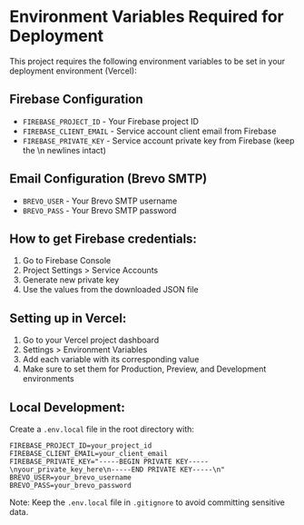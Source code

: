 # Environment Variables Required for Deployment

This project requires the following environment variables to be set in your deployment environment (Vercel):

## Firebase Configuration

- `FIREBASE_PROJECT_ID` - Your Firebase project ID
- `FIREBASE_CLIENT_EMAIL` - Service account client email from Firebase
- `FIREBASE_PRIVATE_KEY` - Service account private key from Firebase (keep the \n newlines intact)

## Email Configuration (Brevo SMTP)

- `BREVO_USER` - Your Brevo SMTP username
- `BREVO_PASS` - Your Brevo SMTP password

## How to get Firebase credentials:

1. Go to Firebase Console
2. Project Settings > Service Accounts
3. Generate new private key
4. Use the values from the downloaded JSON file

## Setting up in Vercel:

1. Go to your Vercel project dashboard
2. Settings > Environment Variables
3. Add each variable with its corresponding value
4. Make sure to set them for Production, Preview, and Development environments

## Local Development:

Create a `.env.local` file in the root directory with:

```
FIREBASE_PROJECT_ID=your_project_id
FIREBASE_CLIENT_EMAIL=your_client_email
FIREBASE_PRIVATE_KEY="-----BEGIN PRIVATE KEY-----\nyour_private_key_here\n-----END PRIVATE KEY-----\n"
BREVO_USER=your_brevo_username
BREVO_PASS=your_brevo_password
```

Note: Keep the `.env.local` file in `.gitignore` to avoid committing sensitive data.
